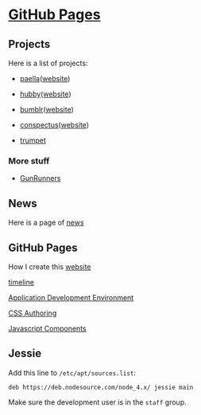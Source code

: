 # [GitHub Pages](#)


## Projects

Here is a list of projects:

- [paella](https://github.com/umeboshi2/paella)([website](paella))

- [hubby](https://github.com/umeboshi2/hubby)([website](hubby))

- [bumblr](https://github.com/umeboshi2/bumblr)([website](bumblr))

- [conspectus](https://github.com/umeboshi2/conspectus)([website](conspectus))

- [trumpet](https://github.com/umeboshi2/trumpet)


### More stuff

- [GunRunners](https://github.com/umeboshi2/lamentations-of-the-hattiesburg-gun-runners)

## News

Here is a page of [news](#pages/news)

## GitHub Pages

How I create this [website](#pages/github-pages)


[timeline](#pages/timeline)

[Application Development Environment](#pages/application-development-environment)

[CSS Authoring](#pages/css-authoring)

[Javascript Components](#pages/javascript-components)


## Jessie

Add this line to ```/etc/apt/sources.list```:

```deb https://deb.nodesource.com/node_4.x/ jessie main```


Make sure the development user is in the ```staff``` group.




